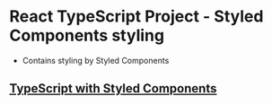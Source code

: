 # React TypeScript Project - Styled Components styling

- Contains styling by Styled Components

## [TypeScript with Styled Components](https://www.atatus.com/blog/guide-to-typescript-and-styled-components/)
